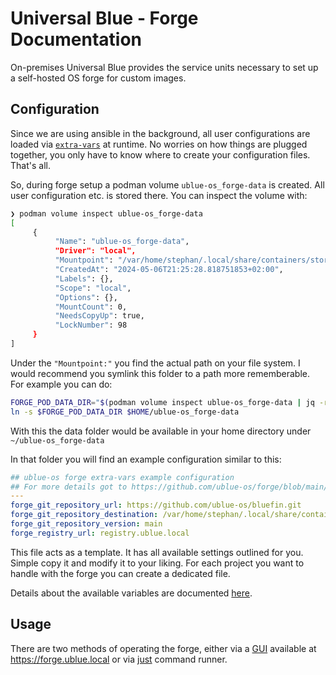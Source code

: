 # Universal Blue - Forge Documentation

On-premises Universal Blue provides the service units necessary to set up a self-hosted
OS forge for custom images.

## Configuration

Since we are using ansible in the background, all user configurations are loaded via
[`extra-vars`](https://docs.ansible.com/ansible/latest/playbook_guide/playbooks_variables.html#defining-variables-at-runtime)
at runtime. No worries on how things are plugged together, you only have to know where
to create your configuration files. That's all.

So, during forge setup a podman volume `ublue-os_forge-data` is created. All user configuration
etc. is stored there. You can inspect the volume with:

```sh
❯ podman volume inspect ublue-os_forge-data
[
     {
          "Name": "ublue-os_forge-data",
          "Driver": "local",
          "Mountpoint": "/var/home/stephan/.local/share/containers/storage/volumes/ublue-os_forge-data/_data",
          "CreatedAt": "2024-05-06T21:25:28.818751853+02:00",
          "Labels": {},
          "Scope": "local",
          "Options": {},
          "MountCount": 0,
          "NeedsCopyUp": true,
          "LockNumber": 98
     }
]
```

Under the `"Mountpoint:"` you find the actual path on your file system. I would recommend you
symlink this folder to a path more rememberable. For example you can do:

```sh
FORGE_POD_DATA_DIR="$(podman volume inspect ublue-os_forge-data | jq -r '.[0].Mountpoint')"
ln -s $FORGE_POD_DATA_DIR $HOME/ublue-os_forge-data
```

With this the data folder would be available in your home directory under `~/ublue-os_forge-data`

In that folder you will find an example configuration similar to this:

```yaml
## ublue-os forge extra-vars example configuration
## For more details got to https://github.com/ublue-os/forge/blob/main/docs/variables.md
---
forge_git_repository_url: https://github.com/ublue-os/bluefin.git
forge_git_repository_destination: /var/home/stephan/.local/share/containers/storage/volumes/ublue-os_forge-data/_data/data/bluefin
forge_git_repository_version: main
forge_registry_url: registry.ublue.local
```

This file acts as a template. It has all available settings outlined for you. Simple copy
it and modify it to your liking. For each project you want to handle with the forge you can
create a dedicated file.

Details about the available variables are documented [here](./variables.md).

## Usage

There are two methods of operating the forge, either via a [GUI](./gui.md) available
at <https://forge.ublue.local> or via [just](./just.md) command runner.
